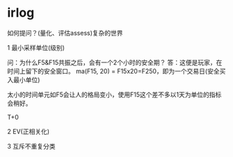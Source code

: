 # irlog

如何提问？(量化、评估assess)复杂的世界 

[](.doc/Molun.md)

[](~/bin/.m2doc/ircut.md)
[](~/fc/ircut.i)

1 最小采样单位(级别)

问：为什么F5&F15共振之后，会有一个2个小时的安全期？
答：这便是玩家，在时间上留下的安全窗口。
    ma(F15, 20) = F15x20=F250，即为一个交易日(安全买入最小单位)

太小的时间单元如F5会让人的格局变小，使用F15这个差不多以1天为单位的指标会稍好。

T+0

2 EV(正相关化)

3 互斥不重复分类

